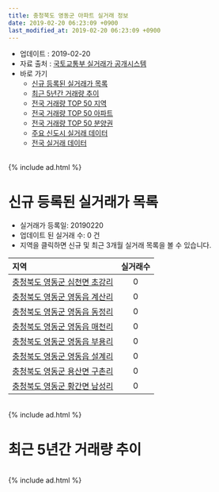 ```yaml
---
title: 충청북도 영동군 아파트 실거래 정보
date: 2019-02-20 06:23:09 +0900
last_modified_at: 2019-02-20 06:23:09 +0900
---
```


* 업데이트 : 2019-02-20
* 자료 출처 : [국토교통부 실거래가 공개시스템](http://rt.molit.go.kr)
* 바로 가기
    * [신규 등록된 실거래가 목록](#신규-등록된-실거래가-목록)
    * [최근 5년간 거래량 추이](#최근-5년간-거래량-추이)
    * [전국 거래량 TOP 50 지역](https://inasie.github.io/apt-trade-info/최근-3개월-전국에서-가장-거래가-많이-발생한-지역)
    * [전국 거래량 TOP 50 아파트](https://inasie.github.io/apt-trade-info/최근-3개월-전국에서-가장-거래가-많이-발생한-아파트)
    * [전국 거래량 TOP 50 분양권](https://inasie.github.io/apt-trade-info/최근-3개월-전국에서-가장-거래가-많이-발생한-분양권)
    * [주요 신도시 실거래 데이터](https://inasie.github.io/apt-trade-info/주요-신도시)
    * [전국 실거래 데이터](https://inasie.github.io/apt-trade-info/전국)

<br>
{% include ad.html %}
<br>

# 신규 등록된 실거래가 목록
* 실거래가 등록일: 20190220
* 업데이트 된 실거래 수: 0 건
* 지역을 클릭하면 신규 및 최근 3개월 실거래 목록을 볼 수 있습니다.


|지역|실거래수|
|:---|:---:|
|[충청북도 영동군 심천면 초강리](https://inasie.github.io/apt-trade-info/충청북도-영동군-심천면-초강리)|0|
|[충청북도 영동군 영동읍 계산리](https://inasie.github.io/apt-trade-info/충청북도-영동군-영동읍-계산리)|0|
|[충청북도 영동군 영동읍 동정리](https://inasie.github.io/apt-trade-info/충청북도-영동군-영동읍-동정리)|0|
|[충청북도 영동군 영동읍 매천리](https://inasie.github.io/apt-trade-info/충청북도-영동군-영동읍-매천리)|0|
|[충청북도 영동군 영동읍 부용리](https://inasie.github.io/apt-trade-info/충청북도-영동군-영동읍-부용리)|0|
|[충청북도 영동군 영동읍 설계리](https://inasie.github.io/apt-trade-info/충청북도-영동군-영동읍-설계리)|0|
|[충청북도 영동군 용산면 구촌리](https://inasie.github.io/apt-trade-info/충청북도-영동군-용산면-구촌리)|0|
|[충청북도 영동군 황간면 남성리](https://inasie.github.io/apt-trade-info/충청북도-영동군-황간면-남성리)|0|


<br>
{% include ad.html %}
<br>

# 최근 5년간 거래량 추이


<div style="width:100%;">
    <canvas id="deal_progress" height="200"></canvas>
</div>

<script>
new Chart(document.getElementById("deal_progress"), {
    type: 'line',
    data: {
        labels: ['201402','201403','201404','201405','201406','201407','201408','201409','201410','201411','201412','201501','201502','201503','201504','201505','201506','201507','201508','201509','201510','201511','201512','201601','201602','201603','201604','201605','201606','201607','201608','201609','201610','201611','201612','201701','201702','201703','201704','201705','201706','201707','201708','201709','201710','201711','201712','201801','201802','201803','201804','201805','201806','201807','201808','201809','201810','201811','201812','201901','201902'],
        datasets: [{
            label: '매매',
            pointRadius: 1,
            data: [8, 13, 13, 12, 7, 7, 6, 5, 17, 11, 13, 19, 5, 4, 12, 12, 5, 17, 8, 9, 14, 20, 35, 23, 20, 17, 58, 14, 18, 23, 32, 21, 25, 20, 17, 13, 22, 26, 7, 16, 16, 17, 24, 26, 20, 11, 9, 16, 12, 21, 24, 27, 9, 7, 8, 8, 9, 18, 40, 16, 1],
            borderColor: "rgba(255, 201, 14, 1)",
            backgroundColor: "rgba(255, 201, 14, 0.5)",
            fill: false,
            lineTension: 0
        },{
            label: '전월세',
            pointRadius: 1,
            data: [13, 7, 8, 6, 2, 4, 2, 2, 11, 7, 7, 16, 11, 6, 6, 5, 3, 3, 3, 2, 10, 5, 10, 10, 8, 10, 4, 11, 32, 10, 12, 11, 18, 15, 13, 16, 11, 5, 27, 7, 12, 7, 8, 13, 6, 13, 7, 9, 13, 11, 6, 6, 7, 3, 7, 7, 10, 10, 8, 9, 7],
            borderColor: "rgba(0, 141, 185, 1)",
            backgroundColor: "rgba(0, 141, 185, 0.5)",
            fill: false,
            lineTension: 0
        }
        ]
    },
    options: {
        responsive: true,
        title: {
            display: false
        },
        tooltips: {
            mode: 'index',
            intersect: false
        },
        hover: {
            mode: 'nearest',
            intersect: true
        },
        scales: {
            xAxes: [{
                display: true,
                scaleLabel: {
                    display: true,
                    labelString: '년/월'
                }
            }],
            yAxes: [{
                display: true,
                ticks: {
                    suggestedMin: 0,
                },
                scaleLabel: {
                    display: true,
                    labelString: '실거래 수'
                }
            }]
        }
    }
});

</script>


<br>
{% include ad.html %}
<br>

